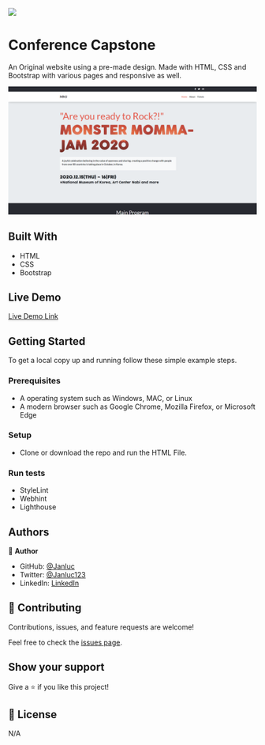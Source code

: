 ![](https://img.shields.io/badge/Microverse-blueviolet)

# Conference Capstone

An Original website using a pre-made design. Made with HTML, CSS and Bootstrap with various pages and responsive as well.



![screenshot](./app_screenshot.png)


## Built With

- HTML
- CSS
- Bootstrap

## Live Demo

[Live Demo Link](https://rawcdn.githack.com/alejandrotoledoweb/nyt-article/d310f128b6c58b22066b6148ce8785b774805c77/index.html)


## Getting Started

To get a local copy up and running follow these simple example steps.

### Prerequisites

- A operating system such as Windows, MAC, or Linux
- A modern browser such as Google Chrome, Mozilla Firefox, or Microsoft Edge

### Setup
- Clone or download the repo and run the HTML File.

### Run tests
- StyleLint
- Webhint
- Lighthouse


## Authors

👤 **Author**

- GitHub: [@Janluc](https://github.com/Janluc)
- Twitter: [@Janluc123](https://twitter.com/Janluc123)
- LinkedIn: [LinkedIn](https://www.linkedin.com/in/janluc-saneaux-91707a1b4/)

## 🤝 Contributing

Contributions, issues, and feature requests are welcome!

Feel free to check the [issues page](https://github.com/alejandrotoledoweb/nyt-article/issues).

## Show your support

Give a ⭐️ if you like this project!

## 📝 License

N/A
